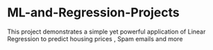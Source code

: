 # ML-and-Regression-Projects
This project demonstrates a simple yet powerful application of Linear Regression to predict housing prices , Spam emails and more 
